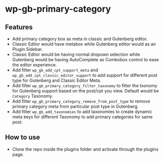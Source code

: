 # wp-gb-primary-category

## Features
- Add primary category box as meta in classic and Gutenberg editor.
- Classic Editor would have metabox while Gutenberg editor would as an Plugin Sidebar.
- Classic Editor would be having normal dropown selection while Gutenberg would be having AutoComplete as Combobox control to ease the editor experience.
- Add filter `wp_gb_add_cpt_support_meta` and `wp_gb_add_cpt_classic_editor_support` to add support for different post type for Gutenberg and Classic Editor Meta.
- Add filter `wp_gb_primary_category_filter_taxonomy` to filter the txonomy for Gutenberg support based on the post/cpt you view. Default would be `Category` Taxonomy.
- Add filter `wp_gb_primary_category_remove_from_post_type` to remove primary category meta from particular post type in Gutenberg.
- Add filter `wp_gb_add_taxonomies` to add taxonomies to create dynamic meta keys for different Taxonomy to add primary categories for same post.
## How to use
- Clone the repo inside the plugins folder and activate through the plugins page.
